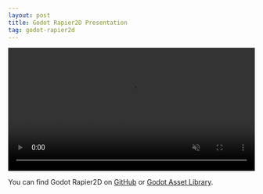 ```yaml
---
layout: post
title: Godot Rapier2D Presentation
tag: godot-rapier2d
---
```

<!-- [Attributes by Finsweet] Auto Video -->
<script defer src="https://cdn.jsdelivr.net/npm/@finsweet/attributes-autovideo@1/autovideo.js"></script>

<video controls autoplay muted style="width: 100%;">
    <source type="video/webm" src="/assets/vid/rapier-2d.webm">
</video>

You can find Godot Rapier2D on [GitHub](https://github.com/appsinacup/godot-rapier-2d) or [Godot Asset Library](https://godotengine.org/asset-library/asset/2267).
